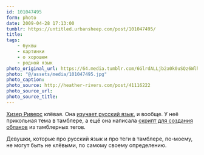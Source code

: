 ```yaml
---
id: 101047495
form: photo
date: 2009-04-28 17:13:00
tumblr: https://untitled.urbansheep.com/post/101047495/
title:
tags:
    - буквы
    - картинки
    - о хорошем
    - родной язык
photo_original_url: https://64.media.tumblr.com/6GlrdALLjb2a0k0uSQz6Wlh1_400.jpg
photo: "@/assets/media/101047495.jpg"
photo_caption:
photo_source: http://heather-rivers.com/post/41116222
photo_source_url:
photo_source_title:
---
```


<p><a href="http://log.rivers.pro/">Хизер Риверс</a> клёвая. Она <a href="http://log.rivers.pro/tagged/%D1%80%D1%83%D1%81%D1%81%D0%BA%D0%B8%D0%B9">изучает русский язык</a>, и вообще. У неё прикольная тема в тамблере, а ещё она написала <a href="http://tumblrtags.hr1v.com/">скрипт для создания облаков</a> из тамблерных тегов.</p>

<p>Девушки, которые про русский язык и про теги в тамблере, по-моему, не могут быть не клёвыми, по самому своему определению.</p>
